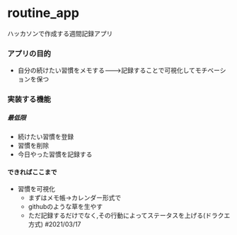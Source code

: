 # routine_app

ハッカソンで作成する週間記録アプリ

### アプリの目的
* 自分の続けたい習慣をメモする--->記録することで可視化してモチベーションを保つ


### 実装する機能

##### 最低限
*   続けたい習慣を登録
*   習慣を削除
*   今日やった習慣を記録する

#### できればここまで
*   習慣を可視化
    * まずはメモ帳→カレンダー形式で
    * githubのような草を生やす
    * ただ記録するだけでなく,その行動によってステータスを上げる(ドラクエ方式)
#2021/03/17
